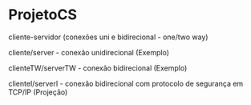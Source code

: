 # ProjetoCS
cliente-servidor (conexões uni e bidirecional - one/two way)


cliente/server - conexão unidirecional (Exemplo)

clienteTW/serverTW - conexão bidirecional (Exemplo)

clienteI/serverI - conexão bidirecional com protocolo de segurança em TCP/IP (Projeção)

